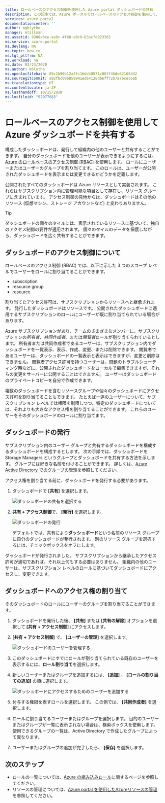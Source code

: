 ```yaml
---
title: ロールベースのアクセス制御を使用した Azure portal ダッシュボードの共有
description: この記事では、Azure ポータルでロールベースのアクセス制御を使用して、ダッシュボードを共有する方法について説明します。
services: azure-portal
documentationcenter: ''
author: mgblythe
manager: mtillman
ms.assetid: 8908a6ce-ae0c-4f60-a0c9-b3acfe823365
ms.service: azure-portal
ms.devlang: NA
ms.topic: how-to
ms.tgt_pltfrm: NA
ms.workload: na
ms.date: 03/23/2020
ms.author: mblythe
ms.openlocfilehash: 89c2b90b12a4fc16dd48571c00ff46dc62168d42
ms.sourcegitcommit: a92fbc09b859941ed64128db6ff72b7a7bcec6ab
ms.translationtype: HT
ms.contentlocale: ja-JP
ms.lasthandoff: 10/15/2020
ms.locfileid: "92077883"
---
```

# <a name="share-azure-dashboards-by-using-role-based-access-control"></a>ロールベースのアクセス制御を使用して Azure ダッシュボードを共有する

構成したダッシュボードは、発行して組織内の他のユーザーと共有することができます。 自分のダッシュボードを他のユーザーが表示できるようにするには、[Azure のロールベースのアクセス制御 (RBAC)](../role-based-access-control/role-assignments-portal.md) を使用します。 ロールにユーザーまたはユーザーのグループを割り当てます。 このロールは、ユーザーが公開されたダッシュボードを表示または変更できるかどうかを定義します。

公開されたすべてのダッシュボードは Azure リソースとして実装されます。 これらはサブスクリプション内に管理可能な項目として存在し、リソース グループに含まれています。 アクセス制御の見地からは、ダッシュボードはその他のリソース (仮想マシン、ストレージ アカウントなど) と変わりありません。

> [!TIP]
> ダッシュボードの個々のタイルには、表示されているリソースに基づいて、独自のアクセス制御の要件が適用されます。 個々のタイルのデータを保護しながら、ダッシュボードを広く共有することができます。
> 
> 

## <a name="understanding-access-control-for-dashboards"></a>ダッシュボードのアクセス制御について

ロールベースのアクセス制御 (RBAC) では、以下に示した 3 つのスコープ レベルでユーザーをロールに割り当てることができます。

* subscription
* resource group
* resource

割り当てたアクセス許可は、サブスクリプションからリソースへと継承されます。 発行したダッシュボードはリソースです。 公開されたダッシュボードに適用するサブスクリプションのロールにユーザーが既に割り当てられている場合があります。

Azure サブスクリプションがあり、チームのさまざまなメンバーに、サブスクリプションの*所有者*、*共同作成者*、または*閲覧者*ロールが割り当てられているとします。 所有者または共同作成者であるユーザーは、サブスクリプション内でダッシュボードを一覧表示、表示、作成、変更、または削除できます。 閲覧者であるユーザーは、ダッシュボードの一覧表示と表示はできますが、変更と削除はできません。 閲覧者アクセス許可を持つユーザーは、問題のトラブルシューティング時などに、公開されたダッシュボードをローカルで編集できますが、それらの変更をサーバーに公開することはできません。 ユーザーはダッシュボードのプライベートコピーを自分で作成できます。

複数のダッシュボードを含むリソースグループや個々のダッシュボードにアクセス許可を割り当てることもできます。 たとえば一連のユーザーについて、サブスクリプション レベルでは権限を制限しつつ、特定のダッシュボードについては、それよりも大きなアクセス権を割り当てることができます。 これらのユーザーをそのダッシュボードのロールに割り当てます。

## <a name="publish-dashboard"></a>ダッシュボードの発行

サブスクリプション内のユーザー グループと共有するダッシュボードを構成するダッシュボードを構成するとします。 次の手順では、ダッシュボードを Storage Managers というグループとダッシュボードを共有する方法を示します。 グループには好きな名前を付けることができます。 詳しくは、[Azure Active Directory でのグループの管理](../active-directory/fundamentals/active-directory-groups-create-azure-portal.md)を参照してください。

アクセス権を割り当てる前に、ダッシュボードを発行する必要があります。

1. ダッシュボードで **[共有]** を選択します。

    ![ダッシュボードの共有を選択する](./media/azure-portal-dashboard-share-access/share-dashboard-for-access-control.png)

1. **共有 + アクセス制御**で、 **[発行]** を選択します。

    ![ダッシュボードの発行](./media/azure-portal-dashboard-share-access/publish-dashboard-for-access-control.png)

     デフォルトでは、共有により**ダッシュボード**という名前のリソース グループに自分のダッシュボードが発行されます。 別のリソース グループを選択するには、チェックボックスをオフにします。

ダッシュボードが発行されました。 サブスクリプションから継承したアクセス許可が適切であれば、それ以上何もする必要はありません。 組織内の他のユーザーは、サブスクリプション レベルのロールに基づいてダッシュボードにアクセスし、変更できます。

## <a name="assign-access-to-a-dashboard"></a>ダッシュボードへのアクセス権の割り当て

そのダッシュボードのロールにユーザーのグループを割り当てることができます。

1. ダッシュボードを発行した後、 **[共有]** または **[共有の解除]** オプションを選択して **[共有 + アクセス制御]** にアクセスします。

1. **[共有 + アクセス制御]** で、 **[ユーザーの管理]** を選択します。

    ![ダッシュボードのユーザーを管理する](./media/azure-portal-dashboard-share-access/manage-users-for-access-control.png)

1. このダッシュボードにすでにロールが割り当てられている既存のユーザーを表示するには、**ロール割り当て**を選択します。

1. 新しいユーザーまたはグループを追加するには、 **[追加]** 、 **[ロールの割り当ての追加]** の順に選択します。

    ![ダッシュボードにアクセスするためのユーザーを追加する](./media/azure-portal-dashboard-share-access/manage-users-existing-users.png)

1. 付与する権限を表すロールを選択します。 この例では、 **[共同作成者]** を選択します。

1. ロールに割り当てるユーザーまたはグループを選択します。 目的のユーザーまたはグループが一覧に表示されない場合は、検索ボックスを使用します。 使用できるグループの一覧は、Active Directory で作成したグループによって異なります。

1. ユーザーまたはグループの追加が完了したら、 **[保存]** を選択します。

## <a name="next-steps"></a>次のステップ

* ロールの一覧については、[Azure の組み込みロール](../role-based-access-control/built-in-roles.md)に関するページを参照してください。
* リソースの管理については、[Azure portal を使用したAzureリソースの管理](../azure-resource-manager/management/manage-resources-portal.md)を参照してください。